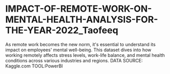 # IMPACT-OF-REMOTE-WORK-ON-MENTAL-HEALTH-ANALYSIS-FOR-THE-YEAR-2022_Taofeeq
As remote work becomes the new norm, it's essential to understand its impact on employees' mental well-being. This dataset dives into how working remotely affects stress levels, work-life balance, and mental health conditions across various industries and regions. DATA SOURCE: Kaggle.com TOOL:PowerBI
